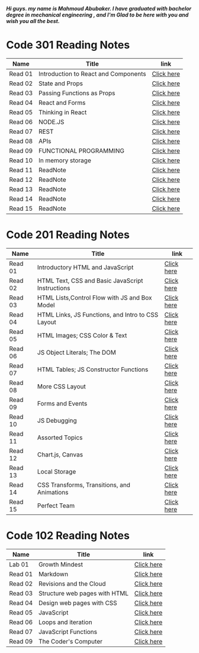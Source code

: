 ***Hi guys. my name is Mahmoud Abubaker. I have graduated with bachelor degree in mechanical engineering , and I'm Glad to be here with you and wish you all the best.***

# Code 301 Reading Notes

| Name  |   Title                                          |link              |
|-------|--------------------------------------------------|------------------|
|Read 01 |Introduction to React and Components             | [Click here](https://mahmoudabubaker9.github.io/reading-notes/Read301/Read301)           |
|Read 02 |State and Props                                  | [Click here](https://mahmoudabubaker9.github.io/reading-notes/Read301/Read302)           |
|Read 03 |Passing Functions as Props                       | [Click here](https://mahmoudabubaker9.github.io/reading-notes/Read301/Read303)           |
|Read 04 |React and Forms                                  | [Click here](https://mahmoudabubaker9.github.io/reading-notes/Read301/Read304)           |
|Read 05 |Thinking in React                                | [Click here](https://mahmoudabubaker9.github.io/reading-notes/Read301/Read305)           |
|Read 06 |NODE.JS                                          | [Click here](https://mahmoudabubaker9.github.io/reading-notes/Read301/Read306)           |
|Read 07 |REST                                             | [Click here](https://mahmoudabubaker9.github.io/reading-notes/Read301/Read307)           |
|Read 08 |APIs                                             | [Click here](https://mahmoudabubaker9.github.io/reading-notes/Read301/Read308)           |
|Read 09 |FUNCTIONAL PROGRAMMING                           | [Click here](https://mahmoudabubaker9.github.io/reading-notes/Read301/Read309)           |
|Read 10 |In memory storage                                | [Click here](https://mahmoudabubaker9.github.io/reading-notes/Read301/Read310)           |
|Read 11 |ReadNote                                         | [Click here](https://mahmoudabubaker9.github.io/reading-notes/Read301/Read311)           |
|Read 12 |ReadNote                                         | [Click here](https://mahmoudabubaker9.github.io/reading-notes/Read301/Read312)           |
|Read 13 |ReadNote                                         | [Click here](https://mahmoudabubaker9.github.io/reading-notes/Read301/Read313)           |
|Read 14 |ReadNote                                         | [Click here](https://mahmoudabubaker9.github.io/reading-notes/Read301/Read314)           |
|Read 15 |ReadNote                                         | [Click here](https://mahmoudabubaker9.github.io/reading-notes/Read301/Read315)           |

# Code 201 Reading Notes

| Name  |   Title                                          |link              |
|-------|--------------------------------------------------|------------------|
|Read 01 |Introductory HTML and JavaScript                 | [Click here](https://mahmoudabubaker9.github.io/reading-notes/Read201/Read201)           |
|Read 02 |HTML Text, CSS  and Basic JavaScript Instructions| [Click here](https://mahmoudabubaker9.github.io/reading-notes/Read201/Read202)           |
|Read 03 |HTML Lists,Control Flow with JS and Box Model    | [Click here](https://mahmoudabubaker9.github.io/reading-notes/Read201/Read203)           |
|Read 04 |HTML Links, JS Functions, and Intro to CSS Layout| [Click here](https://mahmoudabubaker9.github.io/reading-notes/Read201/Read204)           |
|Read 05 |HTML Images; CSS Color & Text                    | [Click here](https://mahmoudabubaker9.github.io/reading-notes/Read201/Read205)           |
|Read 06 |JS Object Literals; The DOM                      | [Click here](https://mahmoudabubaker9.github.io/reading-notes/Read201/Read206)           |
|Read 07 |HTML Tables; JS Constructor Functions            | [Click here](https://mahmoudabubaker9.github.io/reading-notes/Read201/Read207)           |
|Read 08 |More CSS Layout                                  | [Click here](https://mahmoudabubaker9.github.io/reading-notes/Read201/Read208)           |
|Read 09 |Forms and Events                                 | [Click here](https://mahmoudabubaker9.github.io/reading-notes/Read201/Read209)           |
|Read 10 |JS Debugging                                     | [Click here](https://mahmoudabubaker9.github.io/reading-notes/Read201/Read210)           |
|Read 11 |Assorted Topics                                  | [Click here](https://mahmoudabubaker9.github.io/reading-notes/Read201/Read211)           |
|Read 12 |Chart.js, Canvas                                 | [Click here](https://mahmoudabubaker9.github.io/reading-notes/Read201/Read212)           |
|Read 13 |Local Storage                                    | [Click here](https://mahmoudabubaker9.github.io/reading-notes/Read201/Read213)           |
|Read 14 |CSS Transforms, Transitions, and Animations      | [Click here](https://mahmoudabubaker9.github.io/reading-notes/Read201/Read214)           |
|Read 15 |Perfect Team                                     | [Click here](https://mahmoudabubaker9.github.io/reading-notes/Read201/Read215)           |


# Code 102 Reading Notes

| Name  |   Title                       |link              |
|-------|------------------------------ |------------------|
|Lab 01 | Growth Mindest                | [Click here](https://mahmoudabubaker9.github.io/reading-notes/Read102/Lab01)   |
|Read 01| Markdown                      | [Click here](https://mahmoudabubaker9.github.io/reading-notes/Read102/Read01)  |
|Read 02| Revisions and the Cloud       | [Click here](https://mahmoudabubaker9.github.io/reading-notes/Read102/Read02)  |
|Read 03| Structure web pages with HTML | [Click here](https://mahmoudabubaker9.github.io/reading-notes/Read102/Read03)  |
|Read 04| Design web pages with CSS     | [Click here](https://mahmoudabubaker9.github.io/reading-notes/Read102/Read04)  |
|Read 05| JavaScript                    | [Click here](https://mahmoudabubaker9.github.io/reading-notes/Read102/Read05)  |
|Read 06| Loops and iteration           | [Click here](https://mahmoudabubaker9.github.io/reading-notes/Read102/Read06)  |
|Read 07| JavaScript Functions          | [Click here](https://mahmoudabubaker9.github.io/reading-notes/Read102/Read07)  |
|Read 09| The Coder's Computer          | [Click here](https://mahmoudabubaker9.github.io/reading-notes/Read102/Read09)  |
